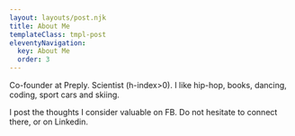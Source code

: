 ```yaml
---
layout: layouts/post.njk
title: About Me
templateClass: tmpl-post
eleventyNavigation:
  key: About Me
  order: 3
---
```


Co-founder at Preply. Scientist (h-index>0). I like hip-hop, books, dancing, coding, sport cars and skiing.

I post the thoughts I consider valuable on FB. Do not hesitate to connect there, or on Linkedin.
